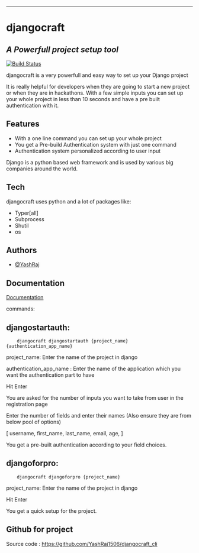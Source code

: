 ***************************************************************************************************************************




# djangocraft
## _A Powerfull project setup tool_


[![Build Status](https://travis-ci.org/joemccann/dillinger.svg?branch=master)](https://travis-ci.org/joemccann/dillinger)

djangocraft is a very powerfull and easy way to set up your Django project

It is really helpful for developers when they are going to start a new project or when they are in hackathons. With a few simple inputs you can set up your whole project in less than 10 seconds and have a pre built authentication with it.

## Features

- With a one line command you can set up your whole project 
- You get a Pre-build Authentication system with just one command
- Authentication system personalized according to user input

Django is a python based web framework and is used by various big companies around the world.


## Tech

djangocraft uses python and a lot of packages like:

- Typer[all]
- Subprocess 
- Shutil 
- os








## Authors

- [@YashRaj](https://github.com/YashRaj1506)


## Documentation

[Documentation](https://linktodocumentation)

commands:

## djangostartauth:

        djangocraft djangostartauth {project_name} {authentication_app_name}

project_name: Enter the name of the project in django

authentication_app_name : Enter the name of the application which you want the authentication part to have

Hit Enter

You are asked for the number of inputs you want to take from user in the registration page 

Enter the number of fields and enter their names (Also ensure they are from below pool of options)

[
 username,
 first_name,
 last_name,
 email,
 age,
]

You get a pre-built authentication according to your field choices. 


## djangoforpro:

        djangocraft djangoforpro {project_name} 

project_name: Enter the name of the project in django

Hit Enter

You get a quick setup for the project.

## Github for project

Source code : https://github.com/YashRaj1506/djangocraft_cli